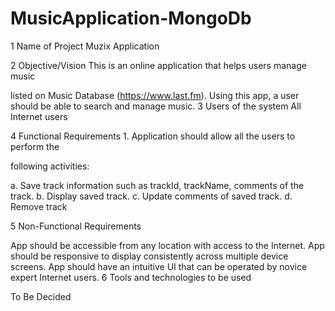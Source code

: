 # MusicApplication-MongoDb
1 Name of Project Muzix Application

2 Objective/Vision This is an online application that helps users manage music

listed on Music Database (https://www.last.fm). Using this app, a user should be able to search and manage music. 3 Users of the system All Internet users

4 Functional Requirements 1. Application should allow all the users to perform the

following activities:

a. Save track information such as trackId, trackName, comments of the track. b. Display saved track. c. Update comments of saved track. d. Remove track

5 Non-Functional Requirements

App should be accessible from any location with access to the Internet.
App should be responsive to display consistently across multiple device screens.
App should have an intuitive UI that can be operated by novice expert Internet users.
6 Tools and technologies to be used

To Be Decided
